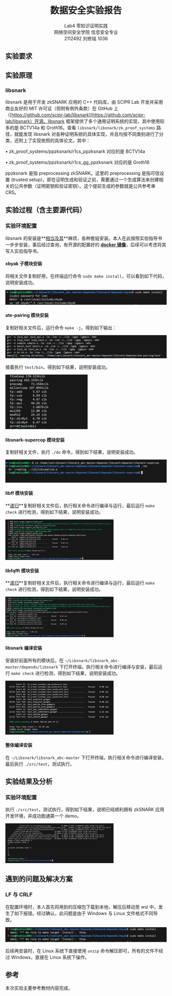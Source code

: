 # <center>数据安全实验报告</center>

<center>Lab4 零知识证明实践</center>

<center> 网络空间安全学院 信息安全专业</center>

<center> 2112492 刘修铭 1036</center>

## 实验要求






## 实验原理

### libsnark

libsnark 是用于开发 zkSNARK 应用的 C++ 代码库，由 SCIPR Lab 开发并采用商业友好的 MIT 许可证（但附有例外条款）在 GitHub 上（[https://github.com/scipr-lab/libsnark](https://github.com/scipr-lab/libsnark）开源。libsnark 框架提供了多个通用证明系统的实现，其中使用较多的是 BCTV14a 和 Groth16。查看 `libsnark/libsnark/zk_proof_systems` 路径，就能发现 libsnark 对各种证明系统的具体实现，并且均按不同类别进行了分类，还附上了实现依照的具体论文。其中： 

• zk_proof_systems/ppzksnark/r1cs_ppzksnark 对应的是 BCTV14a 

• zk_proof_systems/ppzksnark/r1cs_gg_ppzksnark 对应的是 Groth16 

ppzksnark 是指 preprocessing zkSNARK。这里的 preprocessing 是指可信设置 (trusted setup)，即在证明生成和验证之前，需要通过一个生成算法来创建相关的公共参数（证明密钥和验证密钥）。这个提前生成的参数就是公共参考串 CRS。

 



## 实验过程（含主要源代码）

### 实验环境配置

libsnark 的安装是**<u>相当及其</u>**麻烦，各种套娃安装。本人在此按照实验指导书一步步安装，事后经过查询，有开源的配置好的 **<u>docker 镜像</u>**，后续可以考虑将其写入实验指导书。

#### xbyak 子模块安装

将相关文件复制好用，在终端运行命令 `sudo make install`，可以看到如下代码，说明安装成功。

<img src="./2112492%20%E5%88%98%E4%BF%AE%E9%93%AD%20%E9%9B%B6%E7%9F%A5%E8%AF%86%E8%AF%81%E6%98%8E%E5%AE%9E%E8%B7%B5.pic/image-20240319090624507.png" alt="image-20240319090624507" style="zoom:50%;" />

#### ate-pairing 模块安装

复制好相关文件后，运行命令 `make -j`，得到如下输出：

<img src="./2112492%20%E5%88%98%E4%BF%AE%E9%93%AD%20%E9%9B%B6%E7%9F%A5%E8%AF%86%E8%AF%81%E6%98%8E%E5%AE%9E%E8%B7%B5.pic/image-20240319091112772.png" alt="image-20240319091112772" style="zoom:50%;" />

接着执行 `test/bin`，得到如下结果，说明安装成功。

<img src="./2112492%20%E5%88%98%E4%BF%AE%E9%93%AD%20%E9%9B%B6%E7%9F%A5%E8%AF%86%E8%AF%81%E6%98%8E%E5%AE%9E%E8%B7%B5.pic/image-20240319091151368.png" alt="image-20240319091151368" style="zoom:50%;" />

#### libsnark-supercop 模块安装

复制好相关文件，执行 `./do` 命令，得到如下结果，说明安装成功。

<img src="./2112492%20%E5%88%98%E4%BF%AE%E9%93%AD%20%E9%9B%B6%E7%9F%A5%E8%AF%86%E8%AF%81%E6%98%8E%E5%AE%9E%E8%B7%B5.pic/image-20240319091256121.png" alt="image-20240319091256121" style="zoom:50%;" />

#### libff 模块安装

**<u>递归</u>**复制好相关文件后，执行相关命令进行编译与运行，最后运行 `make check` 进行检测，得到如下结果，说明安装成功。

<img src="./2112492%20%E5%88%98%E4%BF%AE%E9%93%AD%20%E9%9B%B6%E7%9F%A5%E8%AF%86%E8%AF%81%E6%98%8E%E5%AE%9E%E8%B7%B5.pic/image-20240319091412938.png" alt="image-20240319091412938" style="zoom:33%;" />

#### libfqfft 模块安装

**<u>递归</u>**复制好相关文件后，执行相关命令进行编译与运行，最后运行 `make check` 进行检测，得到如下结果，说明安装成功。

<img src="./2112492%20%E5%88%98%E4%BF%AE%E9%93%AD%20%E9%9B%B6%E7%9F%A5%E8%AF%86%E8%AF%81%E6%98%8E%E5%AE%9E%E8%B7%B5.pic/image-20240319091444314.png" alt="image-20240319091444314" style="zoom: 33%;" />

#### libsnark 编译安装

安装好前面所有的模块后，在 `~/Libsnark/libsnark_abc-master/depends/libsnark` 下打开终端，执行相关命令进行编译与安装，最后运行 `make check` 进行检测，得到如下结果，说明安装成功。

<img src="./2112492%20%E5%88%98%E4%BF%AE%E9%93%AD%20%E9%9B%B6%E7%9F%A5%E8%AF%86%E8%AF%81%E6%98%8E%E5%AE%9E%E8%B7%B5.pic/image-20240319091553619.png" alt="image-20240319091553619" style="zoom:33%;" />

#### 整体编译安装

在 `~/Libsnark/libsnark_abc-master` 下打开终端，执行相关命令进行编译安装，最后执行 `./src/test`，测试执行。




















## 实验结果及分析

### 实验环境配置

执行 `./src/test`，测试执行，得到如下结果，说明已经顺利拥有 zkSNARK 应用开发环境，并成功跑通第一个 demo。

<img src="./2112492%20%E5%88%98%E4%BF%AE%E9%93%AD%20%E9%9B%B6%E7%9F%A5%E8%AF%86%E8%AF%81%E6%98%8E%E5%AE%9E%E8%B7%B5.pic/image-20240319091731390.png" alt="image-20240319091731390" style="zoom: 33%;" />





## 遇到的问题及解决方案

### LF 与 CRLF

在配置环境时，本人首先将用到的压缩包下载到本地，解压后移动至 wsl 中，发生了如下报错。经过确认，此问题是由于 Windows 与 Linux 文件格式不同导致。

<img src="./2112492%20%E5%88%98%E4%BF%AE%E9%93%AD%20%E9%9B%B6%E7%9F%A5%E8%AF%86%E8%AF%81%E6%98%8E%E5%AE%9E%E8%B7%B5.pic/image-20240319090753938.png" alt="image-20240319090753938" style="zoom:50%;" />

后续再安装时，在 Linux 系统下直接使用 `unzip` 命令解压即可，所有的文件不经过 Windows，直接在 Linux 系统下操作。




## 参考

本次实验主要参考教材内容完成。